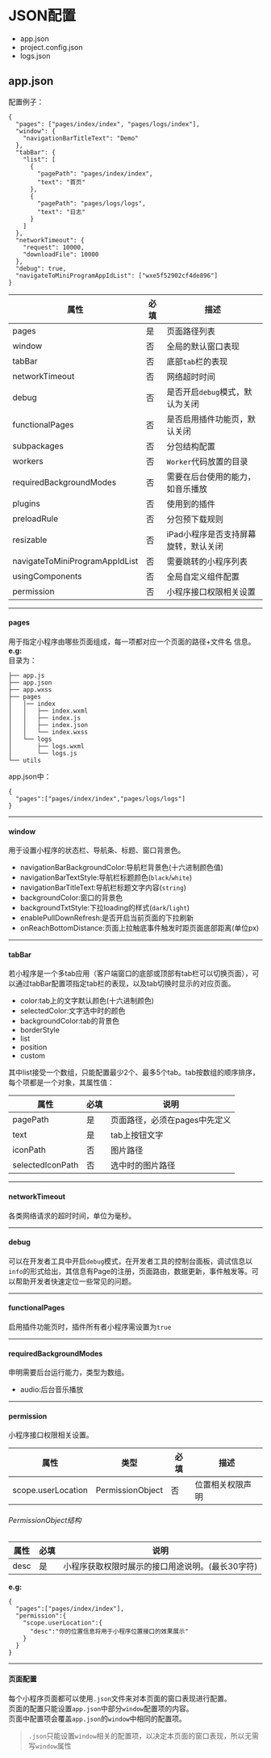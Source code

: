 # JSON配置
- app.json  
- project.config.json  
- logs.json  

## app.json
配置例子：
```
{
  "pages": ["pages/index/index", "pages/logs/index"],
  "window": {
    "navigationBarTitleText": "Demo"
  },
  "tabBar": {
    "list": [
      {
        "pagePath": "pages/index/index",
        "text": "首页"
      },
      {
        "pagePath": "pages/logs/logs",
        "text": "日志"
      }
    ]
  },
  "networkTimeout": {
    "request": 10000,
    "downloadFile": 10000
  },
  "debug": true,
  "navigateToMiniProgramAppIdList": ["wxe5f52902cf4de896"]
}
```
| 属性                           | 必填 | 描述                                 |
| ------------------------------ | ---- | ------------------------------------ |
| pages                          | 是   | 页面路径列表                         |
| window                         | 否   | 全局的默认窗口表现                   |
| tabBar                         | 否   | 底部`tab`栏的表现                    |
| networkTimeout                 | 否   | 网络超时时间                         |
| debug                          | 否   | 是否开启`debug`模式，默认为关闭      |
| functionalPages                | 否   | 是否启用插件功能页，默认关闭         |
| subpackages                    | 否   | 分包结构配置                         |
| workers                        | 否   | `Worker`代码放置的目录               |
| requiredBackgroundModes        | 否   | 需要在后台使用的能力，如音乐播放     |
| plugins                        | 否   | 使用到的插件                         |
| preloadRule                    | 否   | 分包预下载规则                       |
| resizable                      | 否   | iPad小程序是否支持屏幕旋转，默认关闭 |
| navigateToMiniProgramAppIdList | 否   | 需要跳转的小程序列表                 |
| usingComponents                | 否   | 全局自定义组件配置                   |
| permission                     | 否   | 小程序接口权限相关设置               |
---
#### pages
用于指定小程序由哪些页面组成，每一项都对应一个页面的路径+文件名 信息。  
**e.g:**  
目录为：
```
├── app.js
├── app.json
├── app.wxss
├── pages
│   │── index
│   │   ├── index.wxml
│   │   ├── index.js
│   │   ├── index.json
│   │   └── index.wxss
│   └── logs
│       ├── logs.wxml
│       └── logs.js
└── utils
```
app.json中：
```
{
  "pages":["pages/index/index","pages/logs/logs"]
}
```
---
#### window
用于设置小程序的状态栏、导航条、标题、窗口背景色。  
- navigationBarBackgroundColor:导航栏背景色(十六进制颜色值)
- navigationBarTextStyle:导航栏标题颜色(`black`/`white`)
- navigationBarTitleText:导航栏标题文字内容(`string`)
- backgroundColor:窗口的背景色
- backgroundTxtStyle:下拉loading的样式(`dark`/`light`)
- enablePullDownRefresh:是否开启当前页面的下拉刷新
- onReachBottomDistance:页面上拉触底事件触发时距页面底部距离(单位px)
---
#### tabBar
若小程序是一个多tab应用（客户端窗口的底部或顶部有tab栏可以切换页面），可以通过tabBar配置项指定tab栏的表现，以及tab切换时显示的对应页面。  
- color:tab上的文字默认颜色(十六进制颜色)
- selectedColor:文字选中时的颜色
- backgroundColor:tab的背景色
- borderStyle
- list
- position
- custom

其中list接受一个数组，只能配置最少2个、最多5个tab。tab按数组的顺序排序，每个项都是一个对象，其属性值：  

| 属性             | 必填 | 说明                          |
| ---------------- | ---- | ----------------------------- |
| pagePath         | 是   | 页面路径，必须在pages中先定义 |
| text             | 是   | tab上按钮文字                 |
| iconPath         | 否   | 图片路径                      |
| selectedIconPath | 否   | 选中时的图片路径              |
---
#### networkTimeout  
各类网络请求的超时时间，单位为毫秒。

---
#### debug
可以在开发者工具中开启`debug`模式，在开发者工具的控制台面板，调试信息以`info`的形式给出，其信息有Page的注册，页面路由，数据更新，事件触发等。可以帮助开发者快速定位一些常见的问题。

---
#### functionalPages
启用插件功能页时，插件所有者小程序需设置为`true`

---
#### requiredBackgroundModes
申明需要后台运行能力，类型为数组。  
- audio:后台音乐播放

---
#### permission
小程序接口权限相关设置。

| 属性               | 类型             | 必填 | 描述             |
| ------------------ | ---------------- | ---- | ---------------- |
| scope.userLocation | PermissionObject | 否   | 位置相关权限声明 |

###### PermissionObject结构  
| 属性 | 必填 | 说明                                             |
| ---- | ---- | ------------------------------------------------ |
| desc | 是   | 小程序获取权限时展示的接口用途说明。(最长30字符) |

**e.g:**
```
{
  "pages":["pages/index/index"],
  "permission":{
    "scope.userLocation":{
      "desc":"你的位置信息将用于小程序位置接口的效果展示"
    }
  }
}
```
---
#### 页面配置
每个小程序页面都可以使用`.json`文件来对本页面的窗口表现进行配置。  
页面的配置只能设置`app.json`中部分`window`配置项的内容。  
页面中配置项会覆盖`app.json`的`window`中相同的配置项。
> `.json`只能设置`window`相关的配置项，以决定本页面的窗口表现，所以无需写`window`属性
